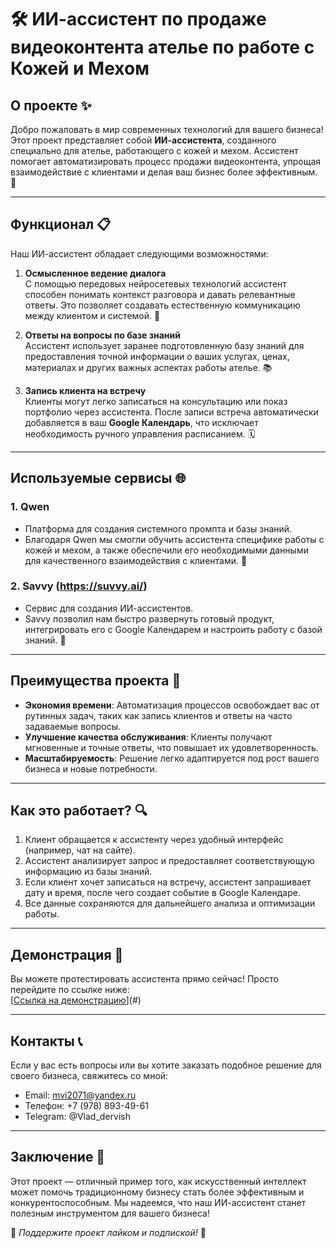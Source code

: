 # 🛠️ ИИ-ассистент по продаже видеоконтента ателье по работе с Кожей и Мехом

## О проекте ✨

Добро пожаловать в мир современных технологий для вашего бизнеса! Этот проект представляет собой **ИИ-ассистента**, созданного специально для ателье, работающего с кожей и мехом. Ассистент помогает автоматизировать процесс продажи видеоконтента, упрощая взаимодействие с клиентами и делая ваш бизнес более эффективным. 🚀

---

## Функционал 📋

Наш ИИ-ассистент обладает следующими возможностями:

1. **Осмысленное ведение диалога**  
   С помощью передовых нейросетевых технологий ассистент способен понимать контекст разговора и давать релевантные ответы. Это позволяет создавать естественную коммуникацию между клиентом и системой. 💬

2. **Ответы на вопросы по базе знаний**  
   Ассистент использует заранее подготовленную базу знаний для предоставления точной информации о ваших услугах, ценах, материалах и других важных аспектах работы ателье. 📚

3. **Запись клиента на встречу**  
   Клиенты могут легко записаться на консультацию или показ портфолио через ассистента. После записи встреча автоматически добавляется в ваш **Google Календарь**, что исключает необходимость ручного управления расписанием. 🗓️

---

## Используемые сервисы 🌐

### 1. **Qwen**
   - Платформа для создания системного промпта и базы знаний.
   - Благодаря Qwen мы смогли обучить ассистента специфике работы с кожей и мехом, а также обеспечили его необходимыми данными для качественного взаимодействия с клиентами. 🧠

### 2. **Savvy (https://suvvy.ai/)**
   - Сервис для создания ИИ-ассистентов.
   - Savvy позволил нам быстро развернуть готовый продукт, интегрировать его с Google Календарем и настроить работу с базой знаний. 🤖

---

## Преимущества проекта 🎯

- **Экономия времени**: Автоматизация процессов освобождает вас от рутинных задач, таких как запись клиентов и ответы на часто задаваемые вопросы.
- **Улучшение качества обслуживания**: Клиенты получают мгновенные и точные ответы, что повышает их удовлетворенность.
- **Масштабируемость**: Решение легко адаптируется под рост вашего бизнеса и новые потребности.

---

## Как это работает? 🔍

1. Клиент обращается к ассистенту через удобный интерфейс (например, чат на сайте).
2. Ассистент анализирует запрос и предоставляет соответствующую информацию из базы знаний.
3. Если клиент хочет записаться на встречу, ассистент запрашивает дату и время, после чего создает событие в Google Календаре.
4. Все данные сохраняются для дальнейшего анализа и оптимизации работы.

---

## Демонстрация 🎥

Вы можете протестировать ассистента прямо сейчас! Просто перейдите по ссылке ниже:  
[[Ссылка на демонстрацию](https://app.suvvy.ai/bots/17405055713431)](#)   

---

## Контакты 📞

Если у вас есть вопросы или вы хотите заказать подобное решение для своего бизнеса, свяжитесь со мной:

- Email: mvi2071@yandex.ru
- Телефон: +7 (978) 893-49-61
- Telegram: @Vlad_dervish

---

## Заключение 🎉

Этот проект — отличный пример того, как искусственный интеллект может помочь традиционному бизнесу стать более эффективным и конкурентоспособным. Мы надеемся, что наш ИИ-ассистент станет полезным инструментом для вашего бизнеса!  

🌟 *Поддержите проект лайком и подпиской!* 🌟
